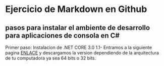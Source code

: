 # Ejercicio de Markdown en Github
## pasos para instalar el ambiente de desarrollo para aplicaciones de consola en C#

Primer paso: Instalacion de .NET CORE 3.0
1.1- Entramos a la siguiente pagina [ENLACE](https://dotnet.microsoft.com/download/dotnet-core/3.0 ".NET CORE") y descargamos la version dependiendo de la arquitectura de tu computadora ya sea 64 bits o 32 bits.
